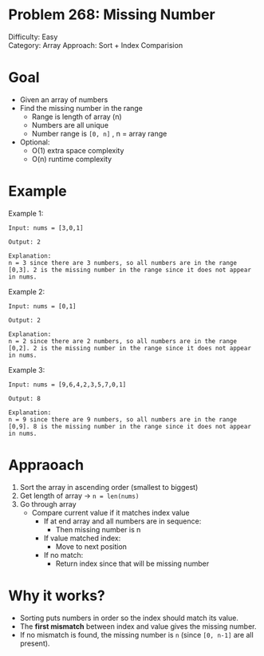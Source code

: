 # Problem 268: Missing Number
Difficulty: Easy  
Category: Array
Approach: Sort + Index Comparision

# Goal
- Given an array of numbers
- Find the missing number in the range 
    - Range is length of array (n)
    - Numbers are all unique
    - Number range is `[0, n]` , n = array range
- Optional:
    - O(1) extra space complexity 
    - O(n) runtime complexity

# Example
Example 1:

    Input: nums = [3,0,1]

    Output: 2

    Explanation:
    n = 3 since there are 3 numbers, so all numbers are in the range [0,3]. 2 is the missing number in the range since it does not appear in nums.

Example 2:

    Input: nums = [0,1]

    Output: 2

    Explanation:
    n = 2 since there are 2 numbers, so all numbers are in the range [0,2]. 2 is the missing number in the range since it does not appear in nums.

Example 3:

    Input: nums = [9,6,4,2,3,5,7,0,1]

    Output: 8

    Explanation:
    n = 9 since there are 9 numbers, so all numbers are in the range [0,9]. 8 is the missing number in the range since it does not appear in nums.

# Appraoach
1. Sort the array in ascending order (smallest to biggest)
2. Get length of array -> `n = len(nums)`
3. Go through array
    - Compare current value if it matches index value
        - If at end array and all numbers are in sequence:
            - Then missing number is n
        - If value matched index:
            - Move to next position
        - If no match:
            - Return index since that will be missing number

# Why it works?
- Sorting puts numbers in order so the index should match its value.  
- The **first mismatch** between index and value gives the missing number.  
- If no mismatch is found, the missing number is `n` (since `[0, n-1]` are all present). 